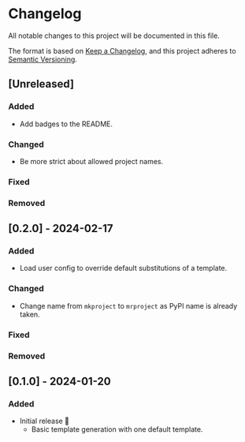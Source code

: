 # Changelog

All notable changes to this project will be documented in this file.

The format is based on [Keep a Changelog](https://keepachangelog.com/en/1.0.0/),
and this project adheres to [Semantic Versioning](https://semver.org/spec/v2.0.0.html).

## [Unreleased]

### Added

- Add badges to the README.

### Changed

- Be more strict about allowed project names.

### Fixed

### Removed

## [0.2.0] - 2024-02-17

### Added

- Load user config to override default substitutions of a template.

### Changed

- Change name from `mkproject` to `mrproject` as PyPI name is already taken.

### Fixed

### Removed

## [0.1.0] - 2024-01-20

### Added

- Initial release 🥳
  - Basic template generation with one default template.
